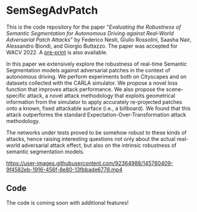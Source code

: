 # SemSegAdvPatch
This is the code repository for the paper "*Evaluating the Robustness of Semantic Segmentation for Autonomous Driving against Real-World Adversarial Patch Attacks*" by Federico Nesti, Giulio Rossolini, Saasha Nair, Alessandro Biondi, and Giorgio Buttazzo. The paper was accepted for WACV 2022. A [pre-print](https://arxiv.org/abs/2108.06179) is also available.

In this paper we extensively explore the robustness of real-time Semantic Segmentation models against adversarial patches in the context of autonomous driving. We perform experiments both on Cityscapes and on datasets collected with the CARLA simulator.
We propose a novel loss function that improves attack performance. We also propose the scene-specific attack, a novel attack methodology that exploits geometrical information from the simulator to apply accurately re-projected patches onto a known, fixed attackable surface (i.e., a billboard). We found that this attack outperforms the standard Expectation-Over-Transformation attack methodology.

The networks under tests proved to be somehow robust to these kinds of attacks, hence raising interesting questions not only about the actual real-world adversarial attack effect, but also on the intrinsic robustness of semantic segmentation models.



https://user-images.githubusercontent.com/92364988/145780409-9f4582eb-1916-456f-8e80-13fbbade6778.mp4




## Code
The code is coming soon with additional features!
